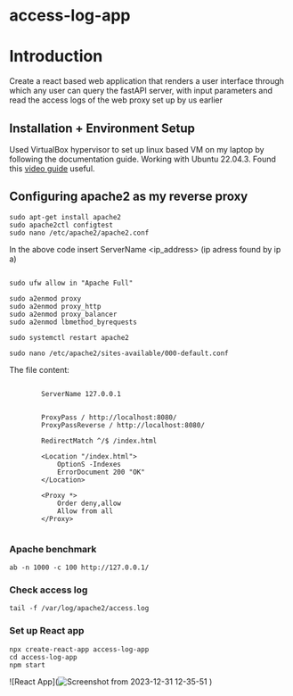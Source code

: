# access-log-app
# Introduction

Create a react based web application that renders a user interface through which any user can query the fastAPI server, with input parameters and read the access logs of the web proxy set up by us earlier

## Installation + Environment Setup

Used VirtualBox hypervisor to set up linux based VM on my laptop by following the documentation guide. Working with Ubuntu 22.04.3. Found this [video guide](https://youtu.be/-CIepTSsaNE?si=hgXYRCr4Qvt3FW8y) useful.

## Configuring apache2 as my reverse proxy

```sudo apt-get update
sudo apt-get install apache2
sudo apache2ctl configtest
sudo nano /etc/apache2/apache2.conf
```


In the above code insert ServerName <ip_address> (ip adress found by ip a)


```sudo systemctl restart apache2

sudo ufw allow in "Apache Full"

sudo a2enmod proxy
sudo a2enmod proxy_http
sudo a2enmod proxy_balancer
sudo a2enmod lbmethod_byrequests

sudo systemctl restart apache2
```

```
sudo nano /etc/apache2/sites-available/000-default.conf
```

The file content:


```<VirtualHost *:80>
      
        ServerName 127.0.0.1


        ProxyPass / http://localhost:8080/
        ProxyPassReverse / http://localhost:8080/

        RedirectMatch ^/$ /index.html

        <Location "/index.html">
            OptionS -Indexes
            ErrorDocument 200 "OK"
        </Location>

        <Proxy *>
            Order deny,allow
            Allow from all
        </Proxy>
```

```sudo systemctl restart apache2
```

### Apache benchmark

```
ab -n 1000 -c 100 http://127.0.0.1/
```
### Check access log 

```
tail -f /var/log/apache2/access.log
```
### Set up React app

```
npx create-react-app access-log-app
cd access-log-app
npm start
```

![React App](![Screenshot from 2023-12-31 12-35-51](https://github.com/Prithvi-Prabhu/access-log-app/assets/149374826/26b6d735-d2ab-42a8-acb1-25fda77564d0)
)




